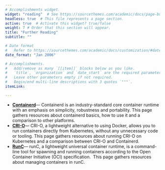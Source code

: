 ```yaml
---
# Accomplishments widget.
widget: "reading"  # See https://sourcethemes.com/academic/docs/page-builder/
headless: true  # This file represents a page section.
active: true  # Activate this widget? true/false
weight: 7 # Order that this section will appear.
title: "Further Reading"
subtitle: ""

# Date format
#   Refer to https://sourcethemes.com/academic/docs/customization/#date-format
date_format: "Jan 2006"

# Accomplishments.
#   Add/remove as many `[[item]]` blocks below as you like.
#   `title`, `organization` and `date_start` are the required parameters.
#   Leave other parameters empty if not required.
#   Begin/end multi-line descriptions with 3 quotes `"""`.
itemLink:

---
```




- **[Containerd](/display/containers/containerd)**—  Containerd is an industry-standard core container runtime with an emphasis on simplicity, robustness and portability. This page gathers resources about containerd basics, how to use it and a comparison to other platforms.
- **[CRI-O](/display/containers/cri-o)**—  CRI-O, a lightweight alternative to using Docker, allows you to run containers directly from Kubernetes, without any unnecessary code or tooling. This page gathers resources about running CRI-O on Kubernetes and a comparison between CRI-O and Containerd.
- **[RunC](/display/containers/runc)**—  runC, a lightweight universal container runtime, is a command-line tool for spawning and running containers according to the Open Container Initiative (OCI) specification.&nbsp; This page gathers resources about managing containers in runC.
 
  
  
  
